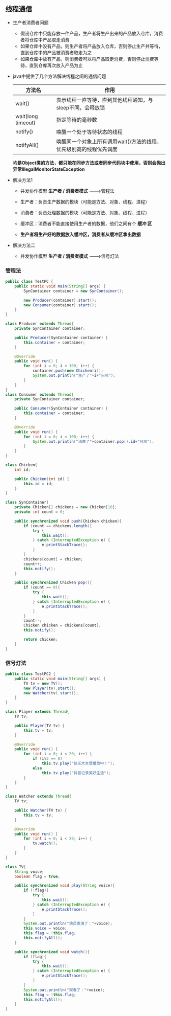 ## 线程通信

- 生产者消费者问题
    - 假设仓库中只能存放一件产品，生产者将生产出来的产品放入仓库，消费者将仓库中产品取走消费
    - 如果仓库中没有产品，则生产者将产品放入仓库，否则停止生产并等待，直到仓库中的产品被消费者取走为之
    - 如果仓库中放有产品，则消费者可以将产品取走消费，否则停止消费等待，直到仓库再次放入产品为止

- java中提供了几个方法解决线程之间的通信问题

    | 方法名             | 作用                                                         |
    | ------------------ | ------------------------------------------------------------ |
    | wait()             | 表示线程一直等待，直到其他线程通知，与sleep不同，会释放锁    |
    | wait(long timeout) | 指定等待的毫秒数                                             |
    | notify()           | 唤醒一个处于等待状态的线程                                   |
    | notifyAll()        | 唤醒同一个对象上所有调用wait()方法的线程，优先级别高的线程优先调度 |

    **均是Object类的方法，都只能在同步方法或者同步代码块中使用，否则会抛出异常lllegalMonitorStateException** 

- 解决方法1

    - 并发协作模型 **生产者 / 消费者模式** --->管程法

    - 生产者：负责生产数据的模块（可能是方法、对象、线程、进程）
    - 消费者：负责处理数据的模块（可能是方法、对象、线程、进程）
    - 缓冲区：消费者不能直接使用生产者的数据，他们之间有个 **缓冲 区** 

    - **生产者将生产好的数据放入缓冲区，消费者从缓冲区拿出数据** 

- 解决方法二

    - 并发协作模型 **生产者 / 消费者模式** --->信号灯法



### 管程法

```java
public class TestPC {
    public static void main(String[] args) {
        SynContainer container = new SynContainer();

        new Producer(container).start();
        new Consumer(container).start();
    }
}

class Producer extends Thread{
    private SynContainer container;

    public Producer(SynContainer container) {
        this.container = container;
    }

    @Override
    public void run() {
        for (int i = 0; i < 100; i++) {
            container.push(new Chicken(i));
            System.out.println("生产了"+i+"只鸡");
        }
    }
}
class Consumer extends Thread{
    private SynContainer container;

    public Consumer(SynContainer container) {
        this.container = container;
    }

    @Override
    public void run() {
        for (int i = 0; i < 100; i++) {
            System.out.println("消费了"+container.pop().id+"只鸡");
        }
    }
}

class Chicken{
    int id;

    public Chicken(int id) {
        this.id = id;
    }
}

class SynContainer{
    private Chicken[] chickens = new Chicken[10];
    private int count = 0;

    public synchronized void push(Chicken chicken){
        if (count == chickens.length){
            try {
                this.wait();
            } catch (InterruptedException e) {
                e.printStackTrace();
            }
        }
        chickens[count] = chicken;
        count++;
        this.notify();
    }

    public synchronized Chicken pop(){
        if (count == 0){
            try {
                this.wait();
            } catch (InterruptedException e) {
                e.printStackTrace();
            }
        }
        count--;
        Chicken chicken = chickens[count];
        this.notify();

        return chicken;
    }
}
```



### 信号灯法

```java
public class TestPC2 {
    public static void main(String[] args) {
        TV tv = new TV();
        new Player(tv).start();
        new Watcher(tv).start();
    }
}

class Player extends Thread{
    TV tv;

    public Player(TV tv) {
        this.tv = tv;
    }

    @Override
    public void run() {
        for (int i = 0; i < 20; i++) {
            if (i%2 == 0)
                this.tv.play("快乐大本营播放中！");
            else
                this.tv.play("抖音记录美好生活");
        }
    }
}

class Watcher extends Thread{
    TV tv;

    public Watcher(TV tv) {
        this.tv = tv;
    }

    @Override
    public void run() {
        for (int i = 0; i < 20; i++) {
            tv.watch();
        }
    }
}

class TV{
    String voice;
    boolean flag = true;

    public synchronized void play(String voice){
        if (!flag){
            try {
                this.wait();
            } catch (InterruptedException e) {
                e.printStackTrace();
            }
        }
        System.out.println("演员表演了："+voice);
        this.voice = voice;
        this.flag = !this.flag;
        this.notifyAll();
    }

    public synchronized void watch(){
        if (flag){
            try {
                this.wait();
            } catch (InterruptedException e) {
                e.printStackTrace();
            }
        }
        System.out.println("观看了："+voice);
        this.flag = !this.flag;
        this.notifyAll();
    }
}
```

